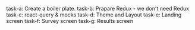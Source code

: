 task-a: Create a boiler plate.
task-b: Prapare Redux - we don't need Redux
task-c: react-query & mocks
task-d: Theme and Layout
task-e: Landing screen
task-f: Survey screen
task-g: Results screen
